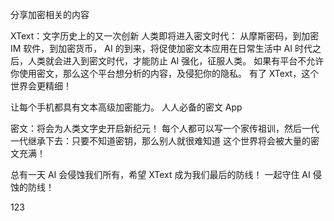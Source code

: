 分享加密相关的内容

XText：文字历史上的又一次创新
人类即将进入密文时代： 从摩斯密码，到加密 IM 软件，到加密货币， AI 的到来，将促使加密文本应用在日常生活中
AI 时代之后，人类就会进入到密文时代，才能防止 AI 强化，征服人类。
如果有平台不允许你使用密文，那么这个平台想分析的内容，及侵犯你的隐私。
有了 XText，这个世界会更精细！


让每个手机都具有文本高级加密能力。
人人必备的密文 App


密文：将会为人类文字史开启新纪元！
每个人都可以写一个家传祖训，然后一代一代继承下去：只要不知道密钥，那么别人就很难知道
这个世界将会被大量的密文充满！


总有一天 AI 会侵蚀我们所有，希望 XText 成为我们最后的防线！
一起守住 AI 侵蚀的防线！

123
